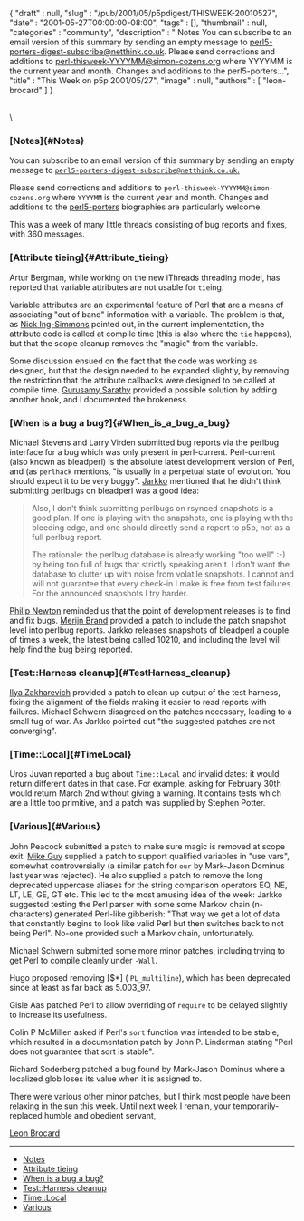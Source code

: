 {
   "draft" : null,
   "slug" : "/pub/2001/05/p5pdigest/THISWEEK-20010527",
   "date" : "2001-05-27T00:00:00-08:00",
   "tags" : [],
   "thumbnail" : null,
   "categories" : "community",
   "description" : " Notes You can subscribe to an email version of this summary by sending an empty message to perl5-porters-digest-subscribe@netthink.co.uk. Please send corrections and additions to perl-thisweek-YYYYMM@simon-cozens.org where YYYYMM is the current year and month. Changes and additions to the perl5-porters...",
   "title" : "This Week on p5p 2001/05/27",
   "image" : null,
   "authors" : [
      "leon-brocard"
   ]
}





\
\
### [Notes]{#Notes}

You can subscribe to an email version of this summary by sending an
empty message to
[`perl5-porters-digest-subscribe@netthink.co.uk`.](mailto:perl5-porters-digest-subscribe@netthink.co.uk)

Please send corrections and additions to
`perl-thisweek-YYYYMM@simon-cozens.org` where `YYYYMM` is the current
year and month. Changes and additions to the
[perl5-porters](http://simon-cozens.org/writings/whos-who.html)
biographies are particularly welcome.

This was a week of many little threads consisting of bug reports and
fixes, with 360 messages.

### [Attribute tieing]{#Attribute_tieing}

Artur Bergman, while working on the new iThreads threading model, has
reported that variable attributes are not usable for `tie`ing.

Variable attributes are an experimental feature of Perl that are a means
of associating "out of band" information with a variable. The problem is
that, as [Nick
Ing-Simmons](http://simon-cozens.org/writings/whos-who.html#ING-SIMMONS)
pointed out, in the current implementation, the attribute code is called
at compile time (this is also where the `tie` happens), but that the
scope cleanup removes the "magic" from the variable.

Some discussion ensued on the fact that the code was working as
designed, but that the design needed to be expanded slightly, by
removing the restriction that the attribute callbacks were designed to
be called at compile time. [Gurusamy
Sarathy](http://simon-cozens.org/writings/whos-who.html#GURUSAMY)
provided a possible solution by adding another hook, and I documented
the brokeness.

### [When is a bug a bug?]{#When_is_a_bug_a_bug}

Michael Stevens and Larry Virden submitted bug reports via the perlbug
interface for a bug which was only present in perl-current. Perl-current
(also known as bleadperl) is the absolute latest development version of
Perl, and (as `perlhack` mentions, "is usually in a perpetual state of
evolution. You should expect it to be very buggy".
[Jarkko](http://simon-cozens.org/writings/whos-who.html#HIETANIEMI)
mentioned that he didn't think submitting perlbugs on bleadperl was a
good idea:

> Also, I don't think submitting perlbugs on rsynced snapshots is a good
> plan. If one is playing with the snapshots, one is playing with the
> bleeding edge, and one should directly send a report to p5p, not as a
> full perlbug report.
>
> The rationale: the perlbug database is already working "too well" :-)
> by being too full of bugs that strictly speaking aren't. I don't want
> the database to clutter up with noise from volatile snapshots. I
> cannot and will not guarantee that every check-in I make is free from
> test failures. For the announced snapshots I try harder.

[Philip Newton](http://simon-cozens.org/writings/whos-who.html#NEWTON)
reminded us that the point of development releases is to find and fix
bugs. [Merijn
Brand](http://simon-cozens.org/writings/whos-who.html#BRAND) provided a
patch to include the patch snapshot level into perlbug reports. Jarkko
releases snapshots of bleadperl a couple of times a week, the latest
being called 10210, and including the level will help find the bug being
reported.
### [Test::Harness cleanup]{#TestHarness_cleanup}

[Ilya
Zakharevich](http://simon-cozens.org/writings/whos-who.html#ZAKHAREVICH)
provided a patch to clean up output of the test harness, fixing the
alignment of the fields making it easier to read reports with failures.
Michael Schwern disagreed on the patches necessary, leading to a small
tug of war. As Jarkko pointed out "the suggested patches are not
converging".

### [Time::Local]{#TimeLocal}

Uros Juvan reported a bug about `Time::Local` and invalid dates: it
would return different dates in that case. For example, asking for
February 30th would return March 2nd without giving a warning. It
contains tests which are a little too primitive, and a patch was
supplied by Stephen Potter.

### [Various]{#Various}

John Peacock submitted a patch to make sure magic is removed at scope
exit. [Mike Guy](http://simon-cozens.org/writings/whos-who.html#GUY)
supplied a patch to support qualified variables in "use vars", somewhat
controversially (a similar patch for `our` by Mark-Jason Dominus last
year was rejected). He also supplied a patch to remove the long
deprecated uppercase aliases for the string comparison operators EQ, NE,
LT, LE, GE, GT etc. This led to the most amusing idea of the week:
Jarkko suggested testing the Perl parser with some some Markov chain
(n-characters) generated Perl-like gibberish: "That way we get a lot of
data that constantly begins to look like valid Perl but then switches
back to not being Perl". No-one provided such a Markov chain,
unfortunately.

Michael Schwern submitted some more minor patches, including trying to
get Perl to compile cleanly under `-Wall`.

Hugo proposed removing \[\$\*\] ( `PL_multiline`), which has been
deprecated since at least as far back as 5.003\_97.

Gisle Aas patched Perl to allow overriding of `require` to be delayed
slightly to increase its usefulness.

Colin P McMillen asked if Perl's `sort` function was intended to be
stable, which resulted in a documentation patch by John P. Linderman
stating "Perl does not guarantee that sort is stable".

Richard Soderberg patched a bug found by Mark-Jason Dominus where a
localized glob loses its value when it is assigned to.

There were various other minor patches, but I think most people have
been relaxing in the sun this week. Until next week I remain, your
temporarily-replaced humble and obedient servant,

[Leon Brocard](mailto:leon@iterative-software.com)

------------------------------------------------------------------------

-   [Notes](#Notes)
-   [Attribute tieing](#Attribute_tieing)
-   [When is a bug a bug?](#When_is_a_bug_a_bug)
-   [Test::Harness cleanup](#TestHarness_cleanup)
-   [Time::Local](#TimeLocal)
-   [Various](#Various)


